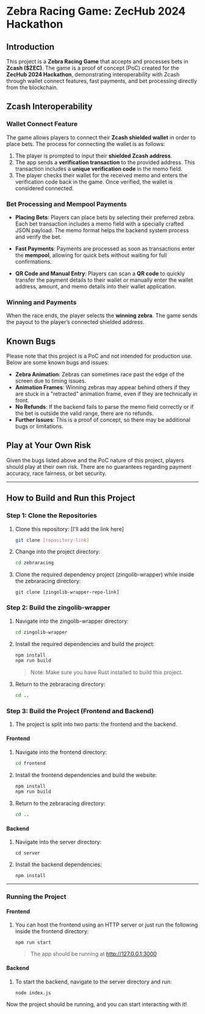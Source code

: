 # Zebra Racing Game: ZecHub 2024 Hackathon

## Introduction
This project is a **Zebra Racing Game** that accepts and processes bets in **Zcash ($ZEC)**. The game is a proof of concept (PoC) created for the **ZecHub 2024 Hackathon**, demonstrating interoperability with Zcash through wallet connect features, fast payments, and bet processing directly from the blockchain.

## Zcash Interoperability

### Wallet Connect Feature
The game allows players to connect their **Zcash shielded wallet** in order to place bets. The process for connecting the wallet is as follows:

1. The player is prompted to input their **shielded Zcash address**.
2. The app sends a **verification transaction** to the provided address. This transaction includes a **unique verification code** in the memo field.
3. The player checks their wallet for the received memo and enters the verification code back in the game. Once verified, the wallet is considered connected.

### Bet Processing and Mempool Payments
- **Placing Bets**: Players can place bets by selecting their preferred zebra. Each bet transaction includes a memo field with a specially crafted JSON payload. The memo format helps the backend system process and verify the bet.
  
- **Fast Payments**: Payments are processed as soon as transactions enter the **mempool**, allowing for quick bets without waiting for full confirmations.

- **QR Code and Manual Entry**: Players can scan a **QR code** to quickly transfer the payment details to their wallet or manually enter the wallet address, amount, and memo details into their wallet application.

### Winning and Payments
When the race ends, the player selects the **winning zebra**. The game sends the payout to the player’s connected shielded address.

## Known Bugs

Please note that this project is a PoC and not intended for production use. Below are some known bugs and issues:

- **Zebra Animation**: Zebras can sometimes race past the edge of the screen due to timing issues.
- **Animation Frames**: Winning zebras may appear behind others if they are stuck in a "retracted" animation frame, even if they are technically in front.
- **No Refunds**: If the backend fails to parse the memo field correctly or if the bet is outside the valid range, there are no refunds.
- **Further Issues**: This is a proof of concept, so there may be additional bugs or limitations.

## Play at Your Own Risk
Given the bugs listed above and the PoC nature of this project, players should play at their own risk. There are no guarantees regarding payment accuracy, race fairness, or bet security.

---

## How to Build and Run this Project

### Step 1: Clone the Repositories
1. Clone this repository: [I'll add the link here]
    ```bash
    git clone [repository-link]
    ```
2. Change into the project directory:
    ```bash
    cd zebraracing
    ```
3. Clone the required dependency project (zingolib-wrapper) while inside the zebraracing directory:
    ```
    git clone [zingolib-wrapper-repo-link]
    ```

### Step 2: Build the zingolib-wrapper
1. Navigate into the zingolib-wrapper directory:
    ```bash
    cd zingolib-wrapper
    ```
2. Install the required dependencies and build the project:
    ```bash
    npm install
    npm run build
    ```
    > Note: Make sure you have Rust installed to build this project.

3. Return to the zebraracing directory:
    ```bash
    cd ..
    ```
### Step 3: Build the Project (Frontend and Backend)

1. The project is split into two parts: the frontend and the backend.

#### Frontend
1. Navigate into the frontend directory:
    ```bash
    cd frontend
    ```
2. Install the frontend dependencies and build the website:
    ```bash
    npm install
    npm run build
    ```
3. Return to the zebraracing directory:
    ```bash
    cd ..
    ```
#### Backend
1. Navigate into the server directory:
    ```
    cd server
    ```
2. Install the backend dependencies:
    ```
    npm install
    ```
---

### Running the Project
#### Frontend
1. You can host the frontend using an HTTP server or just run the following inside the frontend directory:
    ```
    npm run start
    ```
    > The app should be running at http://127.0.0.1:3000

#### Backend
1. To start the backend, navigate to the server directory and run:
    ```
    node index.js
    ```

Now the project should be running, and you can start interacting with it!

